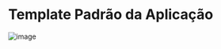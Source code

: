 # Template Padrão da Aplicação

![image](https://github.com/ICEI-PUC-Minas-PMV-ADS/pmv-ads-2023-2-e3-proj-mov-t1-cooklator/assets/114538749/0a5160de-5ade-4b2c-9f51-8f5003f1e9d1)

